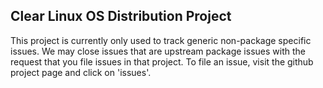 
## Clear Linux OS Distribution Project

This project is currently only used to track generic non-package
specific issues.  We may close issues that are upstream package issues
with the request that you file issues in that project. To file an
issue, visit the github project page and click on 'issues'.
